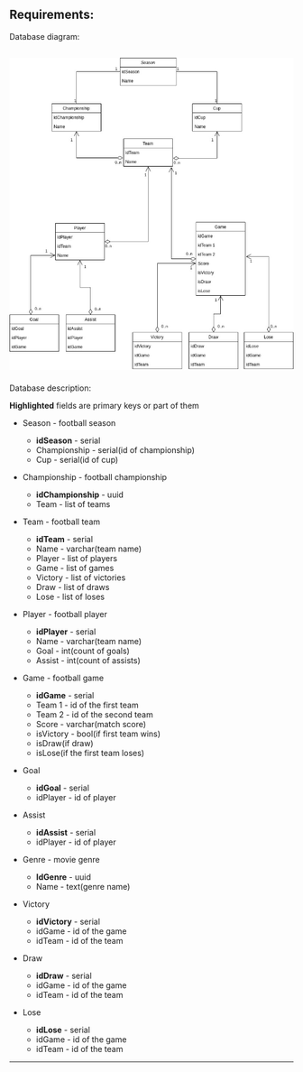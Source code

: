 ## Requirements:
<!-- 1. User roles:
   - default
   - moderator
   - admin
---
1. Default user:
   - authentification
   - read the information
2. Moderator:
   - edit and add all stats
3. Admin:
   - same as moderator and block user
--- -->
Database diagram:

![alt text](Pictures/diagram.jpg)
---
Database description:

**Highlighted** fields are primary keys or part of them

<!-- - User - all users
   - **IdUser** - uuid
   - IdRole - uuid(foreign key)
   - Name - text(user name)
   - LastName - text(user last name)
   - Password - text(user password)
   - Email - text(user email)
   - Is_blocked - bool(is the user blocked or not) -->

<!-- - Role - roles for users
   - **IdRole** - uuid
   - Name - text(role name)
- Log - user action logs
   - **IdUser** - uuid(foreign key)
   - Date - time(time of user action)
   - Info - text(user action for log) -->

- Season - football season
   - **idSeason** - serial
   - Championship - serial(id of championship)
   - Cup - serial(id of cup)

- Championship - football championship
   - **idChampionship** - uuid
   - Team - list of teams

- Team - football team
   - **idTeam** - serial
   - Name - varchar(team name)
   - Player - list of players
   - Game - list of games
   - Victory - list of victories
   - Draw - list of draws
   - Lose - list of loses

- Player - football player
   - **idPlayer** - serial
   - Name - varchar(team name)
   - Goal - int(count of goals)
   - Assist - int(count of assists)
   

- Game - football game
   - **idGame** - serial
   - Team 1 - id of the first team
   - Team 2 - id of the second team
   - Score - varchar(match score)
   - isVictory - bool(if first team wins)
   - isDraw(if draw)
   - isLose(if the first team loses)

- Goal
   - **idGoal** - serial
   - idPlayer - id of player

- Assist
   - **idAssist** - serial
   - idPlayer - id of player

- Genre - movie genre
   - **IdGenre** - uuid
   - Name - text(genre name)

- Victory
   - **idVictory** - serial
   - idGame - id of the game
   - idTeam - id of the team
 
- Draw
   - **idDraw** - serial
   - idGame - id of the game
   - idTeam - id of the team
 
- Lose
   - **idLose** - serial
   - idGame - id of the game
   - idTeam - id of the team
---
<!-- Normalized database: -->

<!-- ![alt text](Pictures/normalized.png) -->
